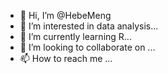 - 👋 Hi, I’m @HebeMeng
- 👀 I’m interested in data analysis...
- 🌱 I’m currently learning R...
- 💞️ I’m looking to collaborate on ...
- 📫 How to reach me ...

<!---
HebeMeng/HebeMeng is a ✨ special ✨ repository because its `README.md` (this file) appears on your GitHub profile.
You can click the Preview link to take a look at your changes.
--->
